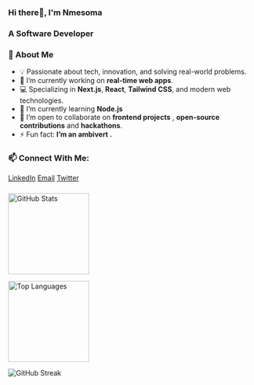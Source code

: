 <h3 >Hi there👋, I'm Nmesoma</h1>
<h3 >A Software Developer </h3>

### 🌟 About Me

- 💡 Passionate about tech, innovation, and solving real-world problems. 
- 🔭 I’m currently working on  **real-time web apps**.
- 💻 Specializing in **Next.js**, **React**, **Tailwind CSS**, and modern web technologies. 
- 🌱 I’m currently learning **Node.js**
- 👯 I’m open to collaborate on **frontend projects** , **open-source contributions** and **hackathons**.  
- ⚡ Fun fact: **I’m an ambivert .**

### 📫 Connect With Me: <p align="left">
<a href="https://www.linkedin.com/in/nmesoma-nnopu-39836529a">LinkedIn</a> <a href="nnopujane@gmail.com">Email</a>  <a href="https://x.com/NmesomaNnopu?t=G5ZmooDkX8xYMxnPnGYPSQ&s=09">Twitter</a>
</p>


###
 <p >
  <img
  src="https://github-readme-stats.vercel.app/api?username=nmesomajane&show_icons=true&theme=transparent&hide_border=true"
  alt="GitHub Stats" height="165" />

<!-- Top Languages -->
<img
  src="https://github-readme-stats.vercel.app/api/top-langs/?username=nmesomajane&layout=compact&theme=transparent&hide_border=true"
  alt="Top Languages" height="165" />
</p>


![GitHub Streak](https://streak-stats.demolab.com/?user=nmesomajane&theme=transparent)



